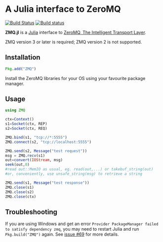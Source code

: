 # A Julia interface to ZeroMQ
[![Build Status](https://api.travis-ci.org/JuliaInterop/ZMQ.jl.svg)](https://travis-ci.org/JuliaInterop/ZMQ.jl)
[![Build status](https://ci.appveyor.com/api/projects/status/qvcuq6k2thf672j8/branch/master?svg=true)](https://ci.appveyor.com/project/tkelman/zmq-jl-dvf4g/branch/master)

**ZMQ.jl** is a [Julia](http://julialang.org) interface to [ZeroMQ, The Intelligent Transport Layer](http://zeromq.org). 

ZMQ version 3 or later is required; ZMQ version 2 is not supported.

## Installation
```julia
Pkg.add("ZMQ")
```

Install the ZeroMQ libraries for your OS using your favourite package manager. 

## Usage

```julia
using ZMQ

ctx=Context()
s1=Socket(ctx, REP)
s2=Socket(ctx, REQ)

ZMQ.bind(s1, "tcp://*:5555")
ZMQ.connect(s2, "tcp://localhost:5555")

ZMQ.send(s2, Message("test request"))
msg = ZMQ.recv(s1)
out=convert(IOStream, msg)
seek(out,0)
#read out::MemIO as usual, eg. read(out,...) or takebuf_string(out)
#or, conveniently, use unsafe_string(msg) to retrieve a string

ZMQ.send(s1, Message("test response"))
ZMQ.close(s1)
ZMQ.close(s2)
ZMQ.close(ctx)

```

## Troubleshooting

If you are using Windows and get an error `Provider PackageManager failed to satisfy dependency zmq`, you may need to restart Julia and run `Pkg.build("ZMQ")` again. See [issue #69](https://github.com/JuliaLang/ZMQ.jl/issues/69) for more details.
